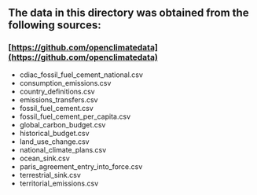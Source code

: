 ## The data in this directory was obtained from the following sources:

### [https://github.com/openclimatedata](https://github.com/openclimatedata)

 - cdiac_fossil_fuel_cement_national.csv
 - consumption_emissions.csv
 - country_definitions.csv
 - emissions_transfers.csv
 - fossil_fuel_cement.csv
 - fossil_fuel_cement_per_capita.csv
 - global_carbon_budget.csv
 - historical_budget.csv
 - land_use_change.csv
 - national_climate_plans.csv
 - ocean_sink.csv
 - paris_agreement_entry_into_force.csv
 - terrestrial_sink.csv
 - territorial_emissions.csv
